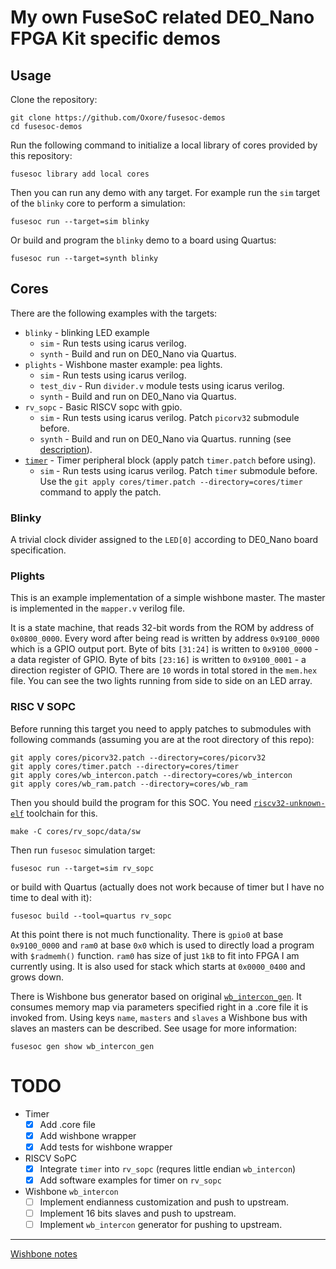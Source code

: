 # My own FuseSoC related DE0\_Nano FPGA Kit specific demos

## Usage

Clone the repository:

```
git clone https://github.com/Oxore/fusesoc-demos
cd fusesoc-demos
```

Run the following command to initialize a local library of cores provided by this repository:

```
fusesoc library add local cores
```

Then you can run any demo with any target.
For example run the `sim` target of the `blinky` core to perform a simulation:

```
fusesoc run --target=sim blinky
```

Or build and program the `blinky` demo to a board using Quartus:

```
fusesoc run --target=synth blinky
```

## Cores

There are the following examples with the targets:

- `blinky` - blinking LED example
  - `sim` - Run tests using icarus verilog.
  - `synth` - Build and run on DE0\_Nano via Quartus.
- `plights` - Wishbone master example: pea lights.
  - `sim` - Run tests using icarus verilog.
  - `test_div` - Run `divider.v` module tests using icarus verilog.
  - `synth` - Build and run on DE0\_Nano via Quartus.
- `rv_sopc` - Basic RISCV sopc with gpio.
  - `sim` - Run tests using icarus verilog. Patch `picorv32` submodule before.
  - `synth` - Build and run on DE0\_Nano via Quartus.
  running (see [description](#risc-v-sopc)).
- [`timer`](https://github.com/joselcuevam/timer) - Timer peripheral block
  (apply patch `timer.patch` before using).
  - `sim` - Run tests using icarus verilog. Patch `timer` submodule before.
  Use the `git apply cores/timer.patch --directory=cores/timer` command to
  apply the patch.

### Blinky

A trivial clock divider assigned to the `LED[0]` according to DE0\_Nano board specification.

### Plights

This is an example implementation of a simple wishbone master.
The master is implemented in the `mapper.v` verilog file.

It is a state machine, that reads 32-bit words from the ROM by address of `0x0800_0000`.
Every word after being read is written by address `0x9100_0000` which is a GPIO output port.
Byte of bits `[31:24]` is written to `0x9100_0000` - a data register of GPIO.
Byte of bits `[23:16]` is written to `0x9100_0001` - a direction register of GPIO.
There are `10` words in total stored in the `mem.hex` file.
You can see the two lights running from side to side on an LED array.

### RISC V SOPC

Before running this target you need to apply patches to submodules with
following commands (assuming you are at the root directory of this repo):

    git apply cores/picorv32.patch --directory=cores/picorv32
    git apply cores/timer.patch --directory=cores/timer
    git apply cores/wb_intercon.patch --directory=cores/wb_intercon
    git apply cores/wb_ram.patch --directory=cores/wb_ram

Then you should build the program for this SOC.
You need [`riscv32-unknown-elf`](https://github.com/riscv/riscv-gnu-toolchain)
toolchain for this.

    make -C cores/rv_sopc/data/sw

Then run `fusesoc` simulation target:

    fusesoc run --target=sim rv_sopc

or build with Quartus (actually does not work because of timer but I have no
time to deal with it):

    fusesoc build --tool=quartus rv_sopc

At this point there is not much functionality.
There is `gpio0` at base `0x9100_0000` and `ram0` at base `0x0` which is used to
directly load a program with `$radmemh()` function.
`ram0` has size of just `1kB` to fit into FPGA I am currently using.
It is also used for stack which starts at `0x0000_0400` and grows down.

There is Wishbone bus generator based on original
[`wb_intercon_gen`](https://github.com/olofk/wb_intercon).
It consumes memory map via parameters specified right in a .core file it is
invoked from. Using keys `name`, `masters` and `slaves` a Wishbone bus with
slaves an masters can be described. See usage for more information:

    fusesoc gen show wb_intercon_gen


# TODO

- Timer
  - [x] Add .core file
  - [x] Add wishbone wrapper
  - [x] Add tests for wishbone wrapper
- RISCV SoPC
  - [x] Integrate `timer` into `rv_sopc` (requres little endian `wb_intercon`)
  - [x] Add software examples for timer on `rv_sopc`
- Wishbone `wb_intercon`
  - [ ] Implement endianness customization and push to upstream.
  - [ ] Implement 16 bits slaves and push to upstream.
  - [ ] Implement `wb_intercon` generator for pushing to upstream.
---

[Wishbone notes](Wishbone.md)
